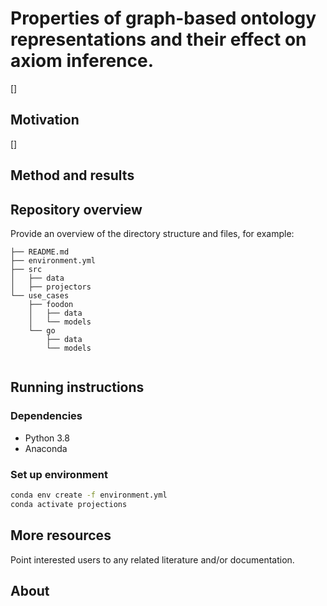 # Properties of graph-based ontology representations and their effect on axiom inference.

[]


## Motivation

[]


## Method and results
	
## Repository overview

Provide an overview of the directory structure and files, for example:

```
├── README.md
├── environment.yml
├── src
│   ├── data
│   ├── projectors
└── use_cases
    ├── foodon
    │   ├── data
    │   └── models
    └── go
        ├── data
        └── models
 
```

## Running instructions

### Dependencies
- Python 3.8
- Anaconda

### Set up environment

```bash
conda env create -f environment.yml
conda activate projections
```


## More resources

Point interested users to any related literature and/or documentation.


## About


